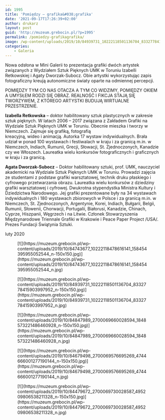 ```yaml
---
id: 1995
title: 'Pomiędzy – grafika&#038;grafika'
date: '2021-09-17T17:26:39+02:00'
author: drukarz
layout: post
guid: 'http://muzeum.grebocin.pl/?p=1995'
permalink: /pomiedzy-grafikagrafika/
image: /wp-content/uploads/2019/10/84939731_10222118501136704_8332778415903997952_n.jpg
categories:
    - Galeria
---
```


Nowa odsłona w Mini Galerii to prezentacja grafiki dwóch artystek związanych z Wydziałem Sztuk Pięknych UMK w Toruniu Izabelli Retkowskiej i Agaty Dworzak-Subocz. Obie artystki wykorzystując zapis fotograficzny kreują autonomiczne światy oparte na odmiennej percepcji.

POMIĘDZY TYM CO NAS OTACZA A TYM CO WIDZIMY, POMIĘDZY OKIEM A UMYSŁEM RODZI SIĘ OBRAZ. REALNOŚĆ I FIKCJA STAJĄ SIĘ TWORZYWEM, Z KTÓREGO ARTYSTKI BUDUJĄ WIRTUALNE PRZESTRZENIE.

**Izabella Retkowska** – doktor habilitowany sztuk plastycznych w zakresie sztuk pięknych. W latach 2006 – 2017 związana z Zakładem Grafiki na Wydziale Sztuk Pięknych UMK w Toruniu. Obecnie mieszka i tworzy w Niemczech. Zajmuje się grafiką, fotografią  
kreacyjną, wideo i animacją. Autorka 17 wystaw indywidualnych. Brała udział w ponad 100 wystawach i festiwalach w kraju i za granicą m.in. w Niemczech, Indiach, Rumunii, Grecji, Słowacji, St. Zjednoczonych, Kanadzie czy we Włoszech. Laureatka wielu konkursów fotograficznych i graficznych w kraju i za granicą.

**Agata Dworzak-Subocz** – Doktor habilitowany sztuki, prof. UMK, nauczyciel akademicki na Wydziale Sztuk Pięknych UMK w Toruniu. Prowadzi zajęcia ze studentami z podstaw grafiki warsztatowej, technik druku płaskiego i cyfrowego przetwarzania obrazu. Laureatka wielu konkursów z dziedziny grafiki warsztatowej i cyfrowej. Dwukrotna stypendystka Ministra Kultury i Dziedzictwa Narodowego. Jej grafiki prezentowane były na 34 wystawach indywidualnych i 180 wystawach zbiorowych w Polsce i za granicą m.in. w Niemczech, St. Zjednoczonych, Argentynie, Korei, Indiach, Bułgarii, Belgii, Rumunii, Słowenii, Chorwacji, Portugalii, Białorusi, Kanadzie, Chinach, Cyprze, Hiszpanii, Węgrzech i na Litwie. Członek Stowarzyszenia Międzynarodowe Triennale Grafiki w Krakowie i Peace Paper Project /USA/. Prezes Fundacji Świątynia Sztuki.

luty 2020

<div class="gallery galleryid-1995 gallery-columns-5 gallery-size-thumbnail" id="gallery-13"><figure class="gallery-item"><div class="gallery-icon landscape"> [![](https://muzeum.grebocin.pl/wp-content/uploads/2019/10/84743677_10222118478616141_158454395955052544_n-150x150.jpg)](https://muzeum.grebocin.pl/wp-content/uploads/2019/10/84743677_10222118478616141_158454395955052544_n.jpg) </div></figure><figure class="gallery-item"><div class="gallery-icon landscape"> [![](https://muzeum.grebocin.pl/wp-content/uploads/2019/10/84939731_10222118501136704_8332778415903997952_n-150x150.jpg)](https://muzeum.grebocin.pl/wp-content/uploads/2019/10/84939731_10222118501136704_8332778415903997952_n.jpg) </div></figure><figure class="gallery-item"><div class="gallery-icon portrait"> [![](https://muzeum.grebocin.pl/wp-content/uploads/2019/10/84847989_2700069660028594_1848573221486460928_n-150x150.jpg)](https://muzeum.grebocin.pl/wp-content/uploads/2019/10/84847989_2700069660028594_1848573221486460928_n.jpg) </div></figure><figure class="gallery-item"><div class="gallery-icon landscape"> [![](https://muzeum.grebocin.pl/wp-content/uploads/2019/10/84679498_2700069576695269_4744666001277190144_n-150x150.jpg)](https://muzeum.grebocin.pl/wp-content/uploads/2019/10/84679498_2700069576695269_4744666001277190144_n.jpg) </div></figure><figure class="gallery-item"><div class="gallery-icon portrait"> [![](https://muzeum.grebocin.pl/wp-content/uploads/2019/10/84479672_2700069730028587_495209806538211328_n-150x150.jpg)](https://muzeum.grebocin.pl/wp-content/uploads/2019/10/84479672_2700069730028587_495209806538211328_n.jpg) </div></figure> </div>